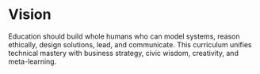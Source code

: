 # Vision

Education should build whole humans who can model systems, reason ethically, design solutions, lead, and communicate. This curriculum unifies technical mastery with business strategy, civic wisdom, creativity, and meta-learning.
